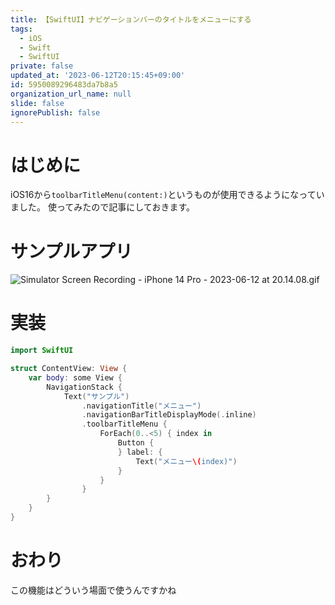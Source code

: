 ```yaml
---
title: 【SwiftUI】ナビゲーションバーのタイトルをメニューにする
tags:
  - iOS
  - Swift
  - SwiftUI
private: false
updated_at: '2023-06-12T20:15:45+09:00'
id: 5950089296483da7b8a5
organization_url_name: null
slide: false
ignorePublish: false
---
```

# はじめに
iOS16から`toolbarTitleMenu(content:)`というものが使用できるようになっていました。
使ってみたので記事にしておきます。

# サンプルアプリ
![Simulator Screen Recording - iPhone 14 Pro - 2023-06-12 at 20.14.08.gif](https://qiita-image-store.s3.ap-northeast-1.amazonaws.com/0/1745371/765df73a-b072-a11d-9ff4-95a20019f13a.gif)

# 実装
```swift
import SwiftUI

struct ContentView: View {
    var body: some View {
        NavigationStack {
            Text("サンプル")
                .navigationTitle("メニュー")
                .navigationBarTitleDisplayMode(.inline)
                .toolbarTitleMenu {
                    ForEach(0..<5) { index in
                        Button {
                        } label: {
                            Text("メニュー\(index)")
                        }
                    }
                }
        }
    }
}
```

# おわり
この機能はどういう場面で使うんですかね
